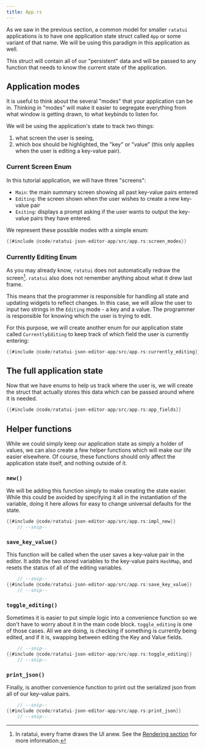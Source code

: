 ```yaml
---
title: App.rs
---
```


As we saw in the previous section, a common model for smaller `ratatui` applications is to have one
application state struct called `App` or some variant of that name. We will be using this paradigm
in this application as well.

This struct will contain all of our "persistent" data and will be passed to any function that needs
to know the current state of the application.

<!--
    (Read [Application Pattern Concepts](../concepts/storing_state) to explore some other models)
-->

## Application modes

It is useful to think about the several "modes" that your application can be in. Thinking in "modes"
will make it easier to segregate everything from what window is getting drawn, to what keybinds to
listen for.

We will be using the application's state to track two things:

1. what screen the user is seeing,
2. which box should be highlighted, the "key" or "value" (this only applies when the user is editing
   a key-value pair).

### Current Screen Enum

In this tutorial application, we will have three "screens":

- `Main`: the main summary screen showing all past key-value pairs entered
- `Editing`: the screen shown when the user wishes to create a new key-value pair
- `Exiting`: displays a prompt asking if the user wants to output the key-value pairs they have
  entered.

We represent these possible modes with a simple enum:

```rust
{{#include @code/ratatui-json-editor-app/src/app.rs:screen_modes}}
```

### Currently Editing Enum

As you may already know, `ratatui` does not automatically redraw the screen[^note]. `ratatui` also
does not remember anything about what it drew last frame.

This means that the programmer is responsible for handling all state and updating widgets to reflect
changes. In this case, we will allow the user to input two strings in the `Editing` mode - a key and
a value. The programmer is responsible for knowing which the user is trying to edit.

For this purpose, we will create another enum for our application state called `CurrentlyEditing` to
keep track of which field the user is currently entering:

```rust
{{#include @code/ratatui-json-editor-app/src/app.rs:currently_editing}}
```

## The full application state

Now that we have enums to help us track where the user is, we will create the struct that actually
stores this data which can be passed around where it is needed.

```rust
{{#include @code/ratatui-json-editor-app/src/app.rs:app_fields}}
```

## Helper functions

While we could simply keep our application state as simply a holder of values, we can also create a
few helper functions which will make our life easier elsewhere. Of course, these functions should
only affect the application state itself, and nothing outside of it.

### `new()`

We will be adding this function simply to make creating the state easier. While this could be
avoided by specifying it all in the instantiation of the variable, doing it here allows for easy to
change universal defaults for the state.

```rust
{{#include @code/ratatui-json-editor-app/src/app.rs:impl_new}}
    // --snip--
```

### `save_key_value()`

This function will be called when the user saves a key-value pair in the editor. It adds the two
stored variables to the key-value pairs `HashMap`, and resets the status of all of the editing
variables.

```rust
    // --snip--
{{#include @code/ratatui-json-editor-app/src/app.rs:save_key_value}}
    // --snip--
```

### `toggle_editing()`

Sometimes it is easier to put simple logic into a convenience function so we don't have to worry
about it in the main code block. `toggle_editing` is one of those cases. All we are doing, is
checking if something is currently being edited, and if it is, swapping between editing the Key and
Value fields.

```rust
    // --snip--
{{#include @code/ratatui-json-editor-app/src/app.rs:toggle_editing}}
    // --snip--
```

### `print_json()`

Finally, is another convenience function to print out the serialized json from all of our key-value
pairs.

```rust
    // --snip--
{{#include @code/ratatui-json-editor-app/src/app.rs:print_json}}
    // --snip--
```

<!-- prettier-ignore -->
[^note]: In ratatui, every frame draws the UI anew. See the [Rendering section](./../../../concepts/rendering) for more information.
